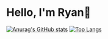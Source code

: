 # Hello, I'm Ryan👋

[![Anurag's GitHub stats](https://github-readme-stats.vercel.app/api?username=ryan-charette&theme=transparent)](https://github.com/anuraghazra/github-readme-stats)
[![Top Langs](https://github-readme-stats.vercel.app/api/top-langs/?username=anuraghazra)](https://github.com/anuraghazra/github-readme-stats)
